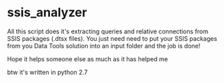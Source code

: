 # ssis_analyzer

All this script does it's extracting queries and relative connections from SSIS packages (.dtsx files).
You just need need to put your SSIS packages from you Data Tools solution into an input folder and the job is done!


Hope it helps someone else as much as it has helped me 

btw it's written in python 2.7
